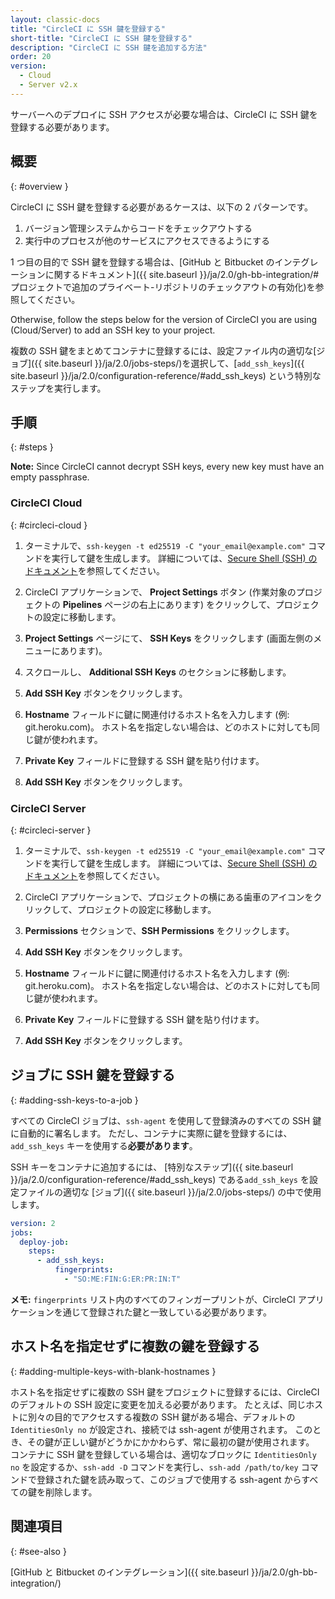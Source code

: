 ```yaml
---
layout: classic-docs
title: "CircleCI に SSH 鍵を登録する"
short-title: "CircleCI に SSH 鍵を登録する"
description: "CircleCI に SSH 鍵を追加する方法"
order: 20
version:
  - Cloud
  - Server v2.x
---
```


サーバーへのデプロイに SSH アクセスが必要な場合は、CircleCI に SSH 鍵を登録する必要があります。

## 概要
{: #overview }

CircleCI に SSH 鍵を登録する必要があるケースは、以下の 2 パターンです。

1. バージョン管理システムからコードをチェックアウトする
2. 実行中のプロセスが他のサービスにアクセスできるようにする

1 つ目の目的で SSH 鍵を登録する場合は、[GitHub と Bitbucket のインテグレーションに関するドキュメント]({{ site.baseurl }}/ja/2.0/gh-bb-integration/#プロジェクトで追加のプライベート-リポジトリのチェックアウトの有効化)を参照してください。

Otherwise, follow the steps below for the version of CircleCI you are using (Cloud/Server) to add an SSH key to your project.

複数の SSH 鍵をまとめてコンテナに登録するには、設定ファイル内の適切な[ジョブ]({{ site.baseurl }}/ja/2.0/jobs-steps/)を選択して、[`add_ssh_keys`]({{ site.baseurl }}/ja/2.0/configuration-reference/#add_ssh_keys) という特別なステップを実行します。

## 手順
{: #steps }

**Note:** Since CircleCI cannot decrypt SSH keys, every new key must have an empty passphrase.

### CircleCI Cloud
{: #circleci-cloud }

1. ターミナルで、`ssh-keygen -t ed25519 -C "your_email@example.com"` コマンドを実行して鍵を生成します。 詳細については、[Secure Shell (SSH) のドキュメント](https://www.ssh.com/ssh/keygen/)を参照してください。

2. CircleCI アプリケーションで、 **Project Settings** ボタン (作業対象のプロジェクトの **Pipelines** ページの右上にあります) をクリックして、プロジェクトの設定に移動します。

3. **Project Settings** ページにて、 **SSH Keys** をクリックします (画面左側のメニューにあります)。

4. スクロールし、 **Additional SSH Keys** のセクションに移動します。

5. **Add SSH Key** ボタンをクリックします。

6. **Hostname** フィールドに鍵に関連付けるホスト名を入力します (例: git.heroku.com)。 ホスト名を指定しない場合は、どのホストに対しても同じ鍵が使われます。

7. **Private Key** フィールドに登録する SSH 鍵を貼り付けます。

8. **Add SSH Key** ボタンをクリックします。

### CircleCI Server
{: #circleci-server }

1. ターミナルで、`ssh-keygen -t ed25519 -C "your_email@example.com"` コマンドを実行して鍵を生成します。 詳細については、[Secure Shell (SSH) のドキュメント](https://www.ssh.com/ssh/keygen/)を参照してください。

2. CircleCI アプリケーションで、プロジェクトの横にある歯車のアイコンをクリックして、プロジェクトの設定に移動します。

2. **Permissions** セクションで、**SSH Permissions** をクリックします。

3. **Add SSH Key** ボタンをクリックします。

4. **Hostname** フィールドに鍵に関連付けるホスト名を入力します (例: git.heroku.com)。 ホスト名を指定しない場合は、どのホストに対しても同じ鍵が使われます。

5. **Private Key** フィールドに登録する SSH 鍵を貼り付けます。

6. **Add SSH Key** ボタンをクリックします。

## ジョブに SSH 鍵を登録する
{: #adding-ssh-keys-to-a-job }

すべての CircleCI ジョブは、`ssh-agent` を使用して登録済みのすべての SSH 鍵に自動的に署名します。 ただし、コンテナに実際に鍵を登録するには、`add_ssh_keys` キーを使用する**必要があります**。

SSH キーをコンテナに追加するには、 [特別なステップ]({{ site.baseurl }}/ja/2.0/configuration-reference/#add_ssh_keys) である`add_ssh_keys` を設定ファイルの適切な [ジョブ]({{ site.baseurl }}/ja/2.0/jobs-steps/) の中で使用します。

```yaml
version: 2
jobs:
  deploy-job:
    steps:
      - add_ssh_keys:
          fingerprints:
            - "SO:ME:FIN:G:ER:PR:IN:T"
```

**メモ:** `fingerprints` リスト内のすべてのフィンガープリントが、CircleCI アプリケーションを通じて登録された鍵と一致している必要があります。

## ホスト名を指定せずに複数の鍵を登録する
{: #adding-multiple-keys-with-blank-hostnames }

ホスト名を指定せずに複数の SSH 鍵をプロジェクトに登録するには、CircleCI のデフォルトの SSH 設定に変更を加える必要があります。 たとえば、同じホストに別々の目的でアクセスする複数の SSH 鍵がある場合、デフォルトの `IdentitiesOnly no` が設定され、接続では ssh-agent が使用されます。 このとき、その鍵が正しい鍵がどうかにかかわらず、常に最初の鍵が使用されます。 コンテナに SSH 鍵を登録している場合は、適切なブロックに `IdentitiesOnly no` を設定するか、`ssh-add -D` コマンドを実行し、`ssh-add /path/to/key` コマンドで登録された鍵を読み取って、このジョブで使用する ssh-agent からすべての鍵を削除します。

## 関連項目
{: #see-also }

[GitHub と Bitbucket のインテグレーション]({{ site.baseurl }}/ja/2.0/gh-bb-integration/)
